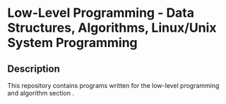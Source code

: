 # Low-Level Programming - Data Structures, Algorithms, Linux/Unix System Programming

## Description
This repository contains programs written for the low-level programming and
algorithm section .




